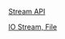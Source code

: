 [Stream API](./src/main/java/com/quickstart/_streambasic/Main.java)

[IO Stream, File](./src/main/java/com/quickstart/_IOStreambasic/File_Input_Stream.java)
